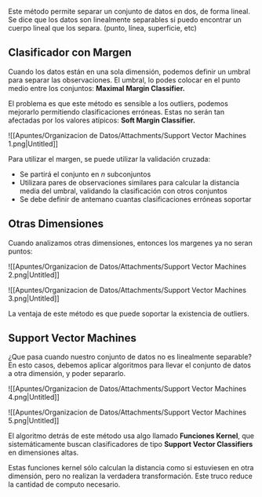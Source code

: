 Este método permite separar un conjunto de datos en dos, de forma lineal. Se dice que los datos son linealmente separables si puedo encontrar un cuerpo lineal que los separa. (punto, línea, superficie, etc)

## Clasificador con Margen

Cuando los datos están en una sola dimensión, podemos definir un umbral para separar las observaciones. El umbral, lo podes colocar en el punto medio entre los conjuntos: **Maximal Margin Classifier.**

El problema es que este método es sensible a los outliers, podemos mejorarlo permitiendo clasificaciones erróneas. Estas no serán tan afectadas por los valores atípicos: **Soft Margin Classifier.**

![[Apuntes/Organizacion de Datos/Attachments/Support Vector Machines 1.png|Untitled]]

Para utilizar el margen, se puede utilizar la validación cruzada:

- Se partirá el conjunto en $n$ subconjuntos
- Utilizara pares de observaciones similares para calcular la distancia media del umbral, validando la clasificación con otros conjuntos
- Se debe definir de antemano cuantas clasificaciones erróneas soportar

## Otras Dimensiones

Cuando analizamos otras dimensiones, entonces los margenes ya no seran puntos:

![[Apuntes/Organizacion de Datos/Attachments/Support Vector Machines 2.png|Untitled]]

![[Apuntes/Organizacion de Datos/Attachments/Support Vector Machines 3.png|Untitled]]

La ventaja de este método es que puede soportar la existencia de outliers.

## Support Vector Machines

¿Que pasa cuando nuestro conjunto de datos no es linealmente separable? En esto casos, debemos aplicar algoritmos para llevar el conjunto de datos a otra dimensión, y poder separarlo.

![[Apuntes/Organizacion de Datos/Attachments/Support Vector Machines 4.png|Untitled]]

![[Apuntes/Organizacion de Datos/Attachments/Support Vector Machines 5.png|Untitled]]

El algoritmo detrás de este método usa algo llamado **Funciones Kernel**, que sistemáticamente buscan clasificadores de tipo **Support Vector Classifiers** en dimensiones altas.

Estas funciones kernel sólo calculan la distancia como si estuviesen en otra dimensión, pero no realizan la verdadera transformación. Este truco reduce la cantidad de computo necesario.